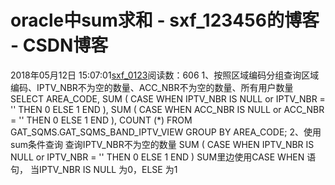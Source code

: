 # oracle中sum求和 - sxf_123456的博客 - CSDN博客
2018年05月12日 15:07:01[sxf_0123](https://me.csdn.net/sxf_123456)阅读数：606
                1、按照区域编码分组查询区域编码、IPTV_NBR不为空的数量、ACC_NBR不为空的数量、所有用户数量
SELECT
AREA_CODE,
SUM (
CASE
WHEN IPTV_NBR IS NULL or IPTV_NBR = '' THEN
0
ELSE
1
END
),
SUM (
CASE
WHEN ACC_NBR IS NULL or ACC_NBR = '' THEN
0
ELSE
1
END
),
COUNT (*)
FROM
GAT_SQMS.GAT_SQMS_BAND_IPTV_VIEW
GROUP BY
AREA_CODE;
2、使用sum条件查询
查询IPTV_NBR不为空的数量
SUM (
CASE
WHEN IPTV_NBR IS NULL or IPTV_NBR = '' THEN
0
ELSE
1
END
)
SUM里边使用CASE WHEN 语句，
当IPTV_NBR IS NULL 为0，ELSE 为1            
